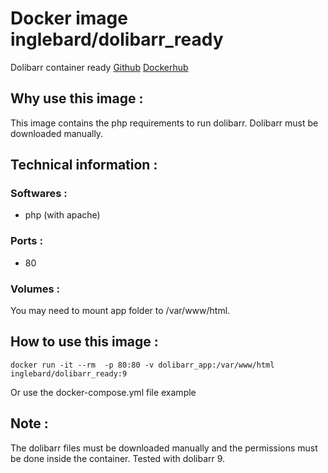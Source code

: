 # Docker image inglebard/dolibarr_ready
Dolibarr container ready
[Github](https://github.com/Inglebard/docker_dolibarr_ready/tree/9)
[Dockerhub](https://hub.docker.com/r/inglebard/dolibarr_ready)

## Why use this image :

This image contains the php requirements to run dolibarr. Dolibarr must be downloaded manually.

## Technical information :

### Softwares :
* php (with apache)

### Ports :
* 80

### Volumes :
You may need to mount app folder to /var/www/html.

## How to use this image :
```
docker run -it --rm  -p 80:80 -v dolibarr_app:/var/www/html inglebard/dolibarr_ready:9

```

Or use the docker-compose.yml file example

## Note :

The dolibarr files must be downloaded manually and the permissions must be done inside the container.
Tested with dolibarr 9.

